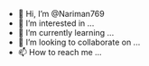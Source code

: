- 👋 Hi, I’m @Nariman769
- 👀 I’m interested in ...
- 🌱 I’m currently learning ...
- 💞️ I’m looking to collaborate on ...
- 📫 How to reach me ...

<!---
Nariman769/Nariman769 is a ✨ special ✨ repository because its `README.md` (this file) appears on your GitHub profile.
You can click the Preview link to take a look at your changes.
--->
